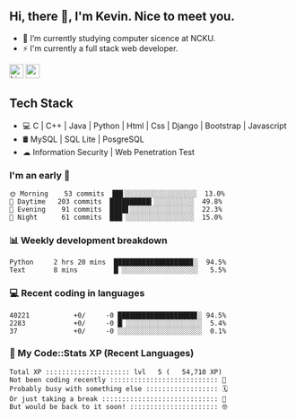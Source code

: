## Hi, there 👋, I'm Kevin. Nice to meet you.

- 🌱 I’m currently studying computer sicence at NCKU.
- ⚡ I'm currently a full stack web developer.

<a href="https://www.linkedin.com/in/kevin12686/"><img alt="LinkedIn" src="https://img.shields.io/badge/linkedin%20-%230077B5.svg?&style=for-the-badge&logo=linkedin&logoColor=white" height=25></a>
<a href="https://www.instagram.com/kevin12686/"><img src="https://img.shields.io/badge/instagram-3f729b?&style=for-the-badge&logo=instagram&logoColor=white" height=25></a>

## Tech Stack

* 💻 C | C++ | Java | Python | Html | Css | Django | Bootstrap | Javascript
* 🛢️ MySQL | SQL Lite | PosgreSQL
* ☁ Information Security | Web Penetration Test

### I'm an early 🐤

<!-- early_bird start -->

```text
🌞 Morning    53 commits  ██▋░░░░░░░░░░░░░░░░░░  13.0%
🌆 Daytime   203 commits  ██████████▍░░░░░░░░░░  49.8%
🌃 Evening    91 commits  ████▋░░░░░░░░░░░░░░░░  22.3%
🌙 Night      61 commits  ███▏░░░░░░░░░░░░░░░░░  15.0%
```

<!-- early_bird end -->

### 📊 Weekly development breakdown

<!-- code_time start -->

```text
Python     2 hrs 20 mins  ███████████████████▊░  94.5%
Text       8 mins         █▏░░░░░░░░░░░░░░░░░░░   5.5%
```

<!-- code_time end -->

### 💻 Recent coding in languages

<!-- code_diff start -->

```text
40221           +0/     -0 ███████████████████▊░ 94.5%
2283            +0/     -0 █▏░░░░░░░░░░░░░░░░░░░  5.4%
37              +0/     -0 ░░░░░░░░░░░░░░░░░░░░░  0.1%
```

<!-- code_diff end -->

### 🧰 My Code::Stats XP (Recent Languages)

<!-- codestats start -->

```text
Total XP ::::::::::::::::::::: lvl   5 (   54,710 XP) 
Not been coding recently ::::::::::::::::::::::::::: 🙈
Probably busy with something else :::::::::::::::::: 🗓
Or just taking a break ::::::::::::::::::::::::::::: 🌴
But would be back to it soon! :::::::::::::::::::::: 🤓
```

<!-- codestats end -->
